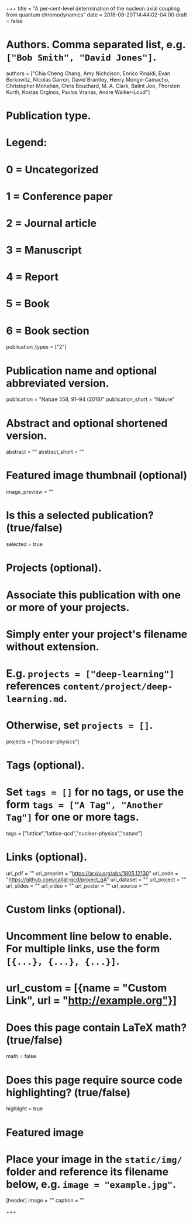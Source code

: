 +++
title = "A per-cent-level determination of the nucleon axial coupling from quantum chromodynamics"
date = 2018-08-20T14:44:02-04:00
draft = false

# Authors. Comma separated list, e.g. `["Bob Smith", "David Jones"]`.
authors = ["Chia Cheng Chang, Amy Nicholson, Enrico Rinaldi, Evan Berkowitz, Nicolas Garron, David Brantley, Henry Monge-Camacho, Christopher Monahan, Chris Bouchard, M. A. Clark, Balint Joo, Thorsten Kurth, Kostas Orginos, Pavlos Vranas, Andre Walker-Loud"]

# Publication type.
# Legend:
# 0 = Uncategorized
# 1 = Conference paper
# 2 = Journal article
# 3 = Manuscript
# 4 = Report
# 5 = Book
# 6 = Book section
publication_types = ["2"]

# Publication name and optional abbreviated version.
publication = "Nature 558, 91–94 (2018)"
publication_short = "Nature"

# Abstract and optional shortened version.
abstract = ""
abstract_short = ""

# Featured image thumbnail (optional)
image_preview = ""

# Is this a selected publication? (true/false)
selected = true

# Projects (optional).
#   Associate this publication with one or more of your projects.
#   Simply enter your project's filename without extension.
#   E.g. `projects = ["deep-learning"]` references `content/project/deep-learning.md`.
#   Otherwise, set `projects = []`.
projects = ["nuclear-physics"]

# Tags (optional).
#   Set `tags = []` for no tags, or use the form `tags = ["A Tag", "Another Tag"]` for one or more tags.
tags = ["lattice","lattice-qcd","nuclear-physics","nature"]

# Links (optional).
url_pdf = ""
url_preprint = "https://arxiv.org/abs/1805.12130"
url_code = "https://github.com/callat-qcd/project_gA"
url_dataset = ""
url_project = ""
url_slides = ""
url_video = ""
url_poster = ""
url_source = ""

# Custom links (optional).
#   Uncomment line below to enable. For multiple links, use the form `[{...}, {...}, {...}]`.
# url_custom = [{name = "Custom Link", url = "http://example.org"}]

# Does this page contain LaTeX math? (true/false)
math = false

# Does this page require source code highlighting? (true/false)
highlight = true

# Featured image
# Place your image in the `static/img/` folder and reference its filename below, e.g. `image = "example.jpg"`.
[header]
image = ""
caption = ""

+++
